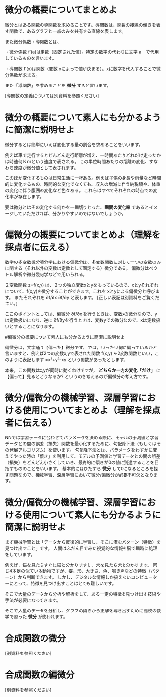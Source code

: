 # 微分の概要についてまとめよ

微分とはある関数の導関数を求めることです。導関数は、関数の接線の傾きを表す関数で、あるグラフと一点のみを共有する直線を表します。

また微分係数・導関数とは、

・微分係数 f′(a)は定数（固定された値）。特定の数字の代わりに文字 a　で代用しているものを言います。

・導関数 f′(x)は関数（変数 xによって値が決まる）。xに数字を代入することで微分係数が求まる。

また「導関数」を求めることを **微分** すると言います。

[導関数の定義については別資料を参照ください]


# 微分の概要について素人にも分かるように簡潔に説明せよ

微分するとは簡単にいえば変化する量の割合を求めることをいいます。

例えば車で走行するとどんどん走行距離が増え、一時間あたりどれだけ走ったかは時速何Ｋｍという速度で表される。
この単位時間あたりの距離の変化、すなわち速度が微分値として表されます。

このほか変化するものは日常生活に一杯ある。例えば子供の身長や雨量など時間的に変化するもの、時間的な変化でなくても、収入の増減に伴う納税額や、体重の変化に伴う腹囲の変化など色々ある。
これらはすべてそれぞれの時点での変化率が存在します。

要は微分とはその変化する何かを一瞬切りとった、**瞬間の変化率** であるとイメージしていただければ、分かりやすいのではないでしょうか。

# 偏微分の概要についてまとめよ（理解を採点者に伝える）

数学の多変数微分積分学における偏微分は、多変数関数に対して一つの変数のみに関する（それ以外の変数は定数として固定する）微分である。
偏微分はベクトル解析や微分幾何学などで用いられる。

２変数関数
z=f(x,y)
は、２つの独立変数xとyをもっているので、xとyそれぞれについて、f(x,y)を微分することができます。これを xとyによる偏微分と呼びます。
またそれぞれを
∂f/∂x   ∂f/∂y
と表します。
[正しい表記は別資料をご覧ください。]

ここのポイントとしては、偏微分 ∂f/∂x を行うときは、変数xの微分なので、yは定数扱いになり、逆に ∂f/∂yを行うときは、変数yでの微分なので、xは定数扱いとすることになります。


#偏微分の概要について素人にも分かるように簡潔に説明せよ

偏微分は，文字通り【偏った】微分です。
では，いったい何に偏っているかと言いますと、例えば2つの変数x,yで表された関数
f(x,y) ←2変数関数といい，このように表記します
=x²+y²-xy
という関数があったとします。

本来，この関数はx,yが同時に動くわけですが，
**どちらか一方の変化「だけ」** に【偏って】見るとどうなるか?
というのを考えるのが偏微分の考え方です。

# 微分/偏微分の機械学習、深層学習における使用についてまとめよ（理解を採点者に伝える）

NNでは学習データに合わせてパラメータを決める際に、モデルの予測値と学習データとの間の誤差（損失）関数を最小化するために、勾配降下法（もしくはその発展アルゴリズム）を使います。
勾配降下法とは、パラメータをわずかに変えてやった時の「傾き」を利用して、モデルの予測値と学習データとの間の誤差（損失）をどんどん小さくしていき、最終的に傾きが0の値に到達することを目指すもののことをいいます。
基本的にはひたすら **微分** して0になるところを探す問題なので、機械学習、深層学習において微分/偏微分が必要不可欠となります。

# 微分/偏微分の機械学習、深層学習における使用について素人にも分かるように簡潔に説明せよ

まず機械学習とは「データから反復的に学習し、そこに潜むパターン（特徴）を見つけ出すこと」です。
人間はふだん目でみた視覚的な情報を脳で瞬時に処理をしています。

例えば、猫を見たらすぐに猫と分かりますし、犬を見たら犬と分かります。
同じ4本足の似ている動物ですが、姿、形、大きさ、色、鳴き声などの特徴（パターン）から判断できます。
しかし、デジタルな情報しか扱えないコンピューターにとって、特徴を見つけ出すことはとても難しいです。

そこで大量のデータから分析や解析をして、ある一定の特徴を見つけ出す技術や手法が必要になってきます。

そこで大量のデータを分析し、グラフの傾きから正解を導き出すために高校の数学で習った **微分** が使われます。

# 合成関数の微分
[別資料を参照ください]

# 合成関数の編微分
[別資料を参照ください]
